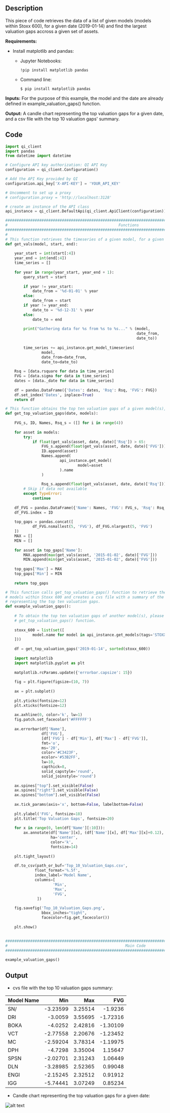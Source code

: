 ## Description

This piece of code retrieves the data of a list of given models (models within Stoxx 600), for a given date (2019-01-14) and find the largest valuation gaps accross a given set of assets. 

**Requirements:** 

* Install matplotlib and pandas:

    * Jupyter Notebooks:
    
        ```  
        !pip install matplotlib pandas
        ```
        
    * Command line:
        
        ```
        $ pip install matplotlib pandas
        ```


**Inputs:** For the purpose of this example, the model and the date are already defined in example_valuation_gaps() function. 
               
**Output:** A candle chart representing the top valuation gaps for a given date, and a csv file with the top 10 valuation gaps' summary. 
               

## Code

```python
import qi_client
import pandas
from datetime import datetime

# Configure API key authorization: QI API Key
configuration = qi_client.Configuration()

# Add the API Key provided by QI
configuration.api_key['X-API-KEY'] = 'YOUR_API_KEY'

# Uncomment to set up a proxy
# configuration.proxy = 'http://localhost:3128'

# create an instance of the API class
api_instance = qi_client.DefaultApi(qi_client.ApiClient(configuration))

################################################################################################################
#                                                 Functions
################################################################################################################
#
# This function retrieves the timeseries of a given model, for a given period of time. 
def get_vals(model, start, end):
    
    year_start = int(start[:4])
    year_end = int(end[:4])
    time_series = []
    
    for year in range(year_start, year_end + 1):
        query_start = start
        
        if year != year_start:
            date_from = '%d-01-01' % year
        else:
            date_from = start
        if year != year_end:
            date_to = '%d-12-31' % year
        else:
            date_to = end
            
        print("Gathering data for %s from %s to %s..." % (model,
                                                          date_from,
                                                          date_to))
        
        time_series += api_instance.get_model_timeseries(
                model,
                date_from=date_from,
                date_to=date_to)
        
    Rsq = [data.rsquare for data in time_series]
    FVG = [data.sigma for data in time_series]
    dates = [data._date for data in time_series]
    
    df = pandas.DataFrame({'Dates': dates, 'Rsq': Rsq, 'FVG': FVG})
    df.set_index('Dates', inplace=True)
    return df

# This function obtains the top ten valuation gaps of a given model(s), on a given date. 
def get_top_valuation_gaps(date, models):
    
    FVG_s, ID, Names, Rsq_s = ([] for i in range(4))
    
    for asset in models:
        try:
            if float(get_vals(asset, date, date)['Rsq']) > 65:
                FVG_s.append(float(get_vals(asset, date, date)['FVG']))
                ID.append(asset)
                Names.append(
                        api_instance.get_model(
                                model=asset
                        ).name
                )
                        
                Rsq_s.append(float(get_vals(asset, date, date)['Rsq']))
        # Skip if data not available
        except TypeError:
            continue
    
    df_FVG = pandas.DataFrame({'Name': Names, 'FVG': FVG_s, 'Rsq': Rsq_s})
    df_FVG.index = ID
    
    top_gaps = pandas.concat([
            df_FVG.nsmallest(5, 'FVG'), df_FVG.nlargest(5, 'FVG')
    ])
    MAX = []
    MIN = []
    
    for asset in top_gaps['Name']:
        MAX.append(max(get_vals(asset, '2015-01-02', date)['FVG']))
        MIN.append(min(get_vals(asset, '2015-01-02', date)['FVG']))
        
    top_gaps['Max'] = MAX
    top_gaps['Min'] = MIN
    
    return top_gaps

# This function calls get_top_valuation_gaps() function to retrieve the top ten valuation gaps of all the 
# models within Stoxx 600 and creates a cvs file with a summary of the values obtained, and a candle chart
# representing the top ten valuation gaps. 
def example_valuation_gaps():
    
    # To obtain the top ten valuation gaps of another model(s), please modify the input of 
    # get_top_valuation_gaps() function. 
    
    stoxx_600 = list(set([
            model.name for model in api_instance.get_models(tags='STOXX Europe 600')
    ]))
    
    df = get_top_valuation_gaps('2019-01-14', sorted(stoxx_600))
    
    import matplotlib
    import matplotlib.pyplot as plt
    
    matplotlib.rcParams.update({'errorbar.capsize': 15})
    
    fig = plt.figure(figsize=(10, 7))
    
    ax = plt.subplot()
    
    plt.yticks(fontsize=12)
    plt.xticks(fontsize=12)
    
    ax.axhline(0, color='k', lw=1)
    fig.patch.set_facecolor('#FFFFFF')
    
    ax.errorbar(df['Name'], 
                df['FVG'],
                [df['FVG'] - df['Min'], df['Max'] - df['FVG']],
                fmt='o',
                ms='20',
                color='#C3423F',
                ecolor='#53B2FF',
                lw=10, 
                capthick=8,
                solid_capstyle='round',
                solid_joinstyle='round')
    
    ax.spines["top"].set_visible(False)
    ax.spines["right"].set_visible(False)
    ax.spines["bottom"].set_visible(False)
    
    ax.tick_params(axis='x', bottom=False, labelbottom=False)
    
    plt.ylabel('FVG', fontsize=18)
    plt.title('Top Valuation Gaps', fontsize=20)
    
    for x in range(0, len(df['Name'][:10])):
        ax.annotate(df['Name'][x], (df['Name'][x], df['Max'][x]+0.12),
                    ha='center',
                    color='k',
                    fontsize=14)
        
    plt.tight_layout()
    
    df.to_csv(path_or_buf='Top_10_Valuation_Gaps.csv',
             float_format='%.5f',
             index_label='Model Name',
             columns=[
                     'Min',
                     'Max',
                     'FVG',
              ])
    
    fig.savefig('Top_10_Valuation_Gaps.png',
                bbox_inches="tight",
                facecolor=fig.get_facecolor())
    
    plt.show()
        
    
################################################################################################################
#                                                    Main Code
################################################################################################################

example_valuation_gaps()
```

## Output

* cvs file with the top 10 valuation gaps summary: 

| Model Name 	| Min	      | Max	        | FVG     |
| ----------- | ---------:| -----------:| -------:|
| SN/	        |-3.23599	  |3.25514	    |-1.9236  |
| DRI       	|-3.0059	  |3.55695	    |-1.72316 |
| BOKA	      |-4.0252	  |2.42816	    |-1.30109 |
| VCT	        |-2.77558	  |2.20676	    |-1.23452 |
| MC	        |-2.59204	  |3.78314	    |-1.19975 |
| DPH	        |-4.7298	  |3.35004	    |1.15647  |
| SPSN	      |-2.02701	  |2.31243	    |1.06449  |
| DLN	        |-3.28985	  |2.52365	    |0.99048  |
| ENGI	      |-2.15245	  |2.32512	    |0.91912  |
| IGG	        |-5.74441	  |3.07249	    |0.85234  |

* Candle chart representing the top valuation gaps for a given date:

![alt text](https://github.com/Quant-Insight/API_Starter_Kit/blob/master/img/Top_10_Valuation_Gaps.png "Top 10 Valuation Gaps")
